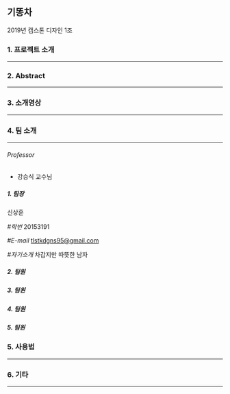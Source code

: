 ## 기똥차

2019년 캡스톤 디자인 1조



### 1. 프로젝트 소개

------




### 2. Abstract

------




### 3. 소개영상

------







### 4. 팀 소개

------

###### Professor

- 강승식 교수님

##### 1. 팀장

신상훈


*#학번*     20153191

*#E-mail*  tlstkdgns95@gmail.com

*#자기소개*     차갑지만 따뜻한 남자

##### 2. 팀원



##### 3. 팀원


##### 4. 팀원


##### 5. 팀원



### 5. 사용법

------




### 6. 기타

------


